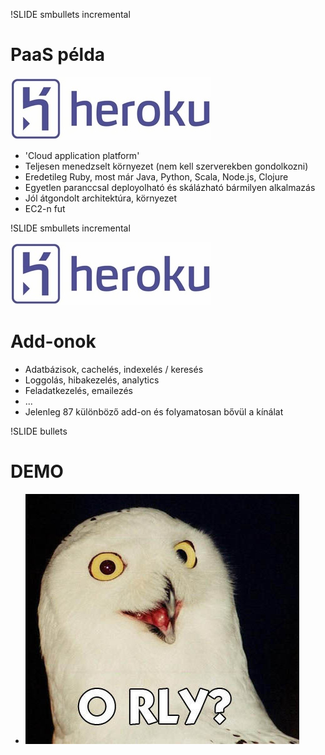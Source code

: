 !SLIDE smbullets incremental

# PaaS példa

![Heroku](heroku.jpg)

 * 'Cloud application platform'
 * Teljesen menedzselt környezet (nem kell szerverekben gondolkozni)
 * Eredetileg Ruby, most már Java, Python, Scala, Node.js, Clojure
 * Egyetlen paranccsal deployolható és skálázható bármilyen alkalmazás
 * Jól átgondolt architektúra, környezet
 * EC2-n fut

!SLIDE smbullets incremental

![Heroku](heroku.jpg)

# Add-onok

 * Adatbázisok, cachelés, indexelés / keresés
 * Loggolás, hibakezelés, analytics
 * Feladatkezelés, emailezés
 * ...
 * Jelenleg 87 különböző add-on és folyamatosan bővül a kínálat

!SLIDE bullets

# DEMO

* ![O RLY](o_rly.jpg)
